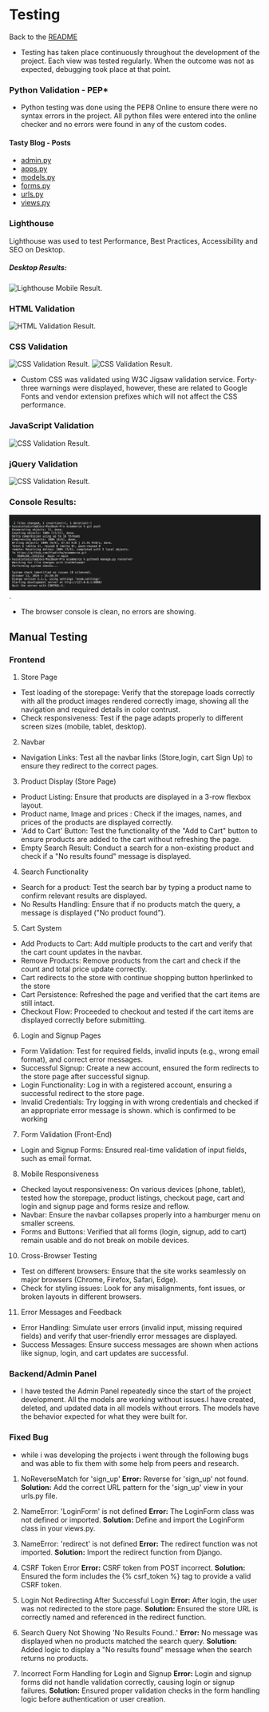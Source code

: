 # Testing
Back to the [README](README.md)

* Testing has taken place continuously throughout the development of the project. Each view was tested regularly. 
  When the outcome was not as expected, debugging took place at that point.  

### Python Validation - PEP*
* Python testing was done using the PEP8 Online to ensure there were no syntax errors in the project. All python files
were entered into the online checker and no errors were found in any of the custom codes.

#### Tasty Blog - Posts

* [admin.py](./static/images/admins.pychecker.png)
* [apps.py](./static/images/apps.pychecker.png)
* [models.py](./static/images/models_testing.png)
* [forms.py](.static/images/loginform.pychecker.png)
* [urls.py](./static/images/urls.pychecker.pngg)
* [views.py](./static/images/views.pychecker.png)

### Lighthouse
Lighthouse was used to test Performance, Best Practices, Accessibility and SEO on Desktop.

##### Desktop Results:
![Lighthouse Mobile Result](./assets/readme/test/tasty_blog_lighthouse_desktop_results.jpg).

### HTML Validation
![HTML Validation Result](./assets/readme/test/tasty_blog_html_validator_results.jpg).

### CSS Validation

![CSS Validation Result](./assets/readme/test/tasty_blog_css_validator_results.jpg).
![CSS Validation Result](./assets/readme/test/tasty_blog_css_validator_results_warnings.jpg).
* Custom CSS was validated using W3C Jigsaw validation service. Forty-three warnings were displayed, however, 
  these are related to Google Fonts and vendor extension prefixes which will not affect the CSS performance.

### JavaScript Validation
![CSS Validation Result](./assets/readme/test/tasty_blog_js_validator_results.jpg).

### jQuery Validation
![CSS Validation Result](./assets/readme/test/tasty_blog_jquery_validator_results.jpg).

### Console Results:
![Console Result](./static/images/consoleresults.png).
* The browser console is clean, no errors are  showing.

## Manual Testing

### Frontend

1. Store Page
- Test loading of the storepage: Verify that the storepage loads correctly with all the product images rendered correctly image, showing all the navigation and required details in color contrust.
- Check responsiveness: Test if the page adapts properly to different screen sizes (mobile, tablet, desktop).
2. Navbar
- Navigation Links: Test all the navbar links (Store,login, cart Sign Up) to ensure they redirect to the correct pages.
3. Product Display (Store Page)
- Product Listing: Ensure that products are displayed in a 3-row flexbox layout.
- Product name, Image and prices : Check if the images, names, and prices of the      products are displayed correctly.
- 'Add to Cart' Button: Test the functionality of the "Add to Cart" button to ensure products are added to the cart without refreshing the page.
- Empty Search Result: Conduct a search for a non-existing product and check if a "No results found" message is displayed.
4. Search Functionality
- Search for a product: Test the search bar by typing a product name to confirm relevant results are displayed.
- No Results Handling: Ensure that if no products match the query, a message is displayed ("No product found").
5. Cart System
- Add Products to Cart: Add multiple products to the cart and verify that the cart count updates in the navbar.
- Remove Products: Remove products from the cart and check if the count and total price update correctly.
- Cart redirects to the store with continue shopping button hperlinked to the store
- Cart Persistence: Refreshed the page and verified that the cart items are still intact.
- Checkout Flow: Proceeded to checkout and tested if the cart items are displayed correctly before submitting.
6. Login and Signup Pages
- Form Validation: Test for required fields, invalid inputs (e.g., wrong email format), and correct error messages.
- Successful Signup: Create a new account, ensured the form redirects to the store page after successful signup.
- Login Functionality: Log in with a registered account, ensuring a successful redirect to the store page.
- Invalid Credentials: Try logging in with wrong credentials and checked if an appropriate error message is shown. which is confirmed to be working
7. Form Validation (Front-End)
- Login and Signup Forms: Ensured real-time validation of input fields, such as email format.
8. Mobile Responsiveness
- Checked layout responsiveness: On various devices (phone, tablet), tested how the storepage, product listings, checkout page, cart and login and signup page and forms resize and reflow.
- Navbar: Ensure the navbar collapses properly into a hamburger menu on smaller screens.
- Forms and Buttons: Verified that all forms (login, signup, add to cart) remain usable and do not break on mobile devices.
10. Cross-Browser Testing
- Test on different browsers: Ensure that the site works seamlessly on major browsers (Chrome, Firefox, Safari, Edge).
- Check for styling issues: Look for any misalignments, font issues, or broken layouts in different browsers.
11. Error Messages and Feedback
- Error Handling: Simulate user errors (invalid input, missing required fields) and verify that user-friendly error messages are displayed.
- Success Messages: Ensure success messages are shown when actions like signup, login, and cart updates are successful. 

### Backend/Admin Panel

* I have tested the Admin Panel repeatedly since the start of the project development. All the models are working without issues.I have created, deleted, and updated data in all models without errors. The models have the behavior expected for what they were built for.

### Fixed Bug

* while i was developing the projects i went through the following bugs and was able to fix them with some help from peers and research.

1. NoReverseMatch for 'sign_up'
**Error:**
Reverse for 'sign_up' not found.
**Solution:**
Add the correct URL pattern for the 'sign_up' view in your urls.py file.
2. NameError: 'LoginForm' is not defined
**Error:**
The LoginForm class was not defined or imported.
**Solution:**
Define and import the LoginForm class in your views.py.
3. NameError: 'redirect' is not defined
**Error:**
The redirect function was not imported.
**Solution:**
Import the redirect function from Django.

4. CSRF Token Error
**Error:**
CSRF token from POST incorrect.
**Solution:**
Ensured the form includes the {% csrf_token %} tag to provide a valid CSRF token.

5. Login Not Redirecting After Successful Login
**Error:**
After login, the user was not redirected to the store page.
**Solution:**
Ensured the store URL is correctly named and referenced in the redirect function.

6. Search Query Not Showing 'No Results Found..'
**Error:**
No message was displayed when no products matched the search query.
**Solution:**
Added logic to display a "No results found" message when the search returns no products.

7. Incorrect Form Handling for Login and Signup
**Error:**
Login and signup forms did not handle validation correctly, causing login or signup failures.
**Solution:**
Ensured proper validation checks in the form handling logic before authentication or user creation.